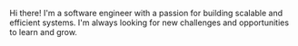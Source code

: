 Hi there! I'm a software engineer with a passion for building scalable and efficient systems. I'm always looking for new challenges and opportunities to learn and grow.
